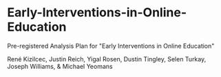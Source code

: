# Early-Interventions-in-Online-Education
Pre-registered Analysis Plan for "Early Interventions in Online Education"

René Kizilcec, Justin Reich, Yigal Rosen, Dustin Tingley, Selen Turkay, Joseph Williams, & Michael Yeomans